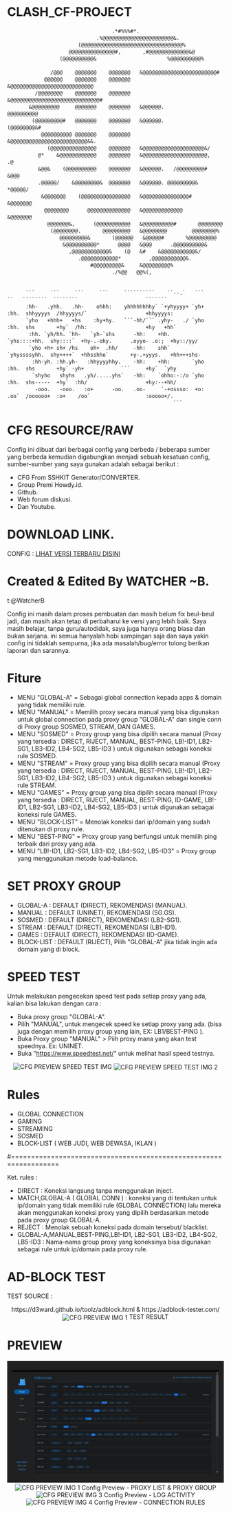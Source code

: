 # CLASH_CF-PROJECT


                                      .*#%%%#*.
                                 .%@@@@@@@@@@@@@@@@@@@@@@@&.
                           (@@@@@@@@@@@@@@@@@@@@@@@@@@@@@@@@@%
                        @@@@@@@@@@@@@@@#,       ,#@@@@@@@@@@@@@&@
                     (@@@@@@@@@@&                       %@@@@@@@@@@%
                                                                    
                  /@@@    @@@@@@@    @@@@@@@   &@@@@@@@@@@@@@@@@@@@@@@@@#
                @@@@@@    @@@@@@@    @@@@@@@   &@@@@@@@@@@@@@@@@@@@@@@@@@@@
             /@@@@@@@@    @@@@@@@    @@@@@@@   &@@@@@@@@@@@@@@@@@@@@@@@@@@@@@#
           &@@@@@@@@@     @@@@@@@    @@@@@@@   &@@@@@@.               @@@@@@@@@@
            (@@@@@@@@@#   @@@@@@@    @@@@@@@   &@@@@@@.             (@@@@@@@@&#
               @@@@@@@@@@ @@@@@@@    @@@@@@@   &@@@@@@@@@@@@@@@@@@@@@@@@@&&.
                 (@@@@@@@@@@@@@@@    @@@@@@@   &@@@@@@@@@@@@@@@@@@@@&/      
              @*    &@@@@@@@@@@@@    @@@@@@@   &@@@@@@@@@@@@@@@@@@@@@,     .@
              &@@&    (@@@@@@@@@@    @@@@@@@   &@@@@@@.   /@@@@@@@@@#    &@@@
              .@@@@@/    &@@@@@@@@&  @@@@@@@   &@@@@@@. @@@@@@@@@&    *@@@@@/
               &@@@@@@@    (@@@@@@@@@@@@@@@@   &@@@@@@@@@@@@@@@#    &@@@@@@@
                @@@@@@@@      @@@@@@@@@@@@@@   &@@@@@@@@@@@@@      &@@@@@@@
                 @@@@@@@&,      (@@@@@@@@@@@   &@@@@@@@@@@#       @@@@@@@@
                  (@@@@@@@@.       @@@@@@@@@   &@@@@@@@@        @@@@@@@@%
                     @@@@@@@@@&       (@@@@@@   &@@@@@#       %@@@@@@@@@
                      &@@@@@@@@@@*      @@@@   &@@@      .@@@@@@@@@@&
                        ,@@@@@@@@@@@@&    (@   &#    &@@@@@@@@@@@&/
                           .@@@@@@@@@@@@*         ,@@@@@@@@@@@&.
                               #@@@@@@@@@&     &@@@@@@@@@%
                                      ./%@@   @@%(,

                                                                                                                                                    
          ```     ```     ```     ```     ``````````    ``--.`   ```     ``   ````````  ````````                      ```````  
          :hh-   .yhh.   .hh-    ohhh:    yhhhhhhhhy` `+yhyyyy+ `yh+    :hh.  shhyyyys  /hhyyyys/`                   +hhyyyys: 
          `yho   +hhh+   +hs    :hy+hy.   ```-hh/``` .yhy-   ./ `yho    :hh.  shs       +hy`  /hh:                   +hy   +hh`
           :hh. `yh/hh. `hh-   `yh-`shs      -hh:    +hh.       `yhs::::+hh.  shy::::`  +hy-.-ohy.      .oyyo- .o:;  +hy::/yy/ 
           `yho +h+ sh+ /hs    oh+  .hh/     -hh:    shh`       `yhyssssyhh.  shy++++`  +hhsshho`       +y-.+yyys.   +hh+++shs-
            :hh-yh. :hh.yh-   :hhyyyyhhy.    -hh:    +hh:       `yho    :hh.  shs       +hy` -yh+            ```     +hy`  `yhy
            `shyho   shyhs   .yh/.....yhs`   -hh:    `ohho:-:/o `yho    :hh.  shs-----  +hy`  :hh/                   +hy:--+hh/
             -ooo.   -ooo.   :o+      -oo.   .oo-     `-+ossso:  +o:    .oo`  /oooooo+  :o+    /oo`                  :ooooo+/. 
                                                          ```                                                                  


# CFG RESOURCE/RAW 

Config ini dibuat dari berbagai config yang berbeda / beberapa sumber yang berbeda kemudian digabungkan menjadi sebuah kesatuan config, sumber-sumber yang saya gunakan adalah sebagai berikut :
- CFG From SSHKIT Generator/CONVERTER.
- Group Premi Howdy.id. 
- Github.
- Web forum diskusi.
- Dan Youtube.

# DOWNLOAD LINK.
CONFIG : <a href="https://drive.google.com/drive/folders/1FcjPWCC5G1xg_WqngWEDvm_5WTCfv9Sk?usp=sharing">LIHAT VERSI TERBARU DISINI</a>

# Created & Edited By WATCHER ~B.

t:@WatcherB 

Config ini masih dalam proses pembuatan dan masih belum fix beul-beul jadi, dan masih akan tetap di perbaharui ke versi yang lebih baik.
Saya masih belajar, tanpa guru/autodidak, saya juga hanya orang biasa dan bukan sarjana. ini semua hanyalah hobi sampingan saja dan saya yakin config ini tidaklah sempurna, jika ada masalah/bug/error tolong berikan laporan dan sarannya.

# Fiture

- MENU "GLOBAL-A" = Sebagai global connection kepada apps & domain yang tidak memiliki rule.
- MENU "MANUAL" = Memilih proxy secara manual yang bisa digunakan untuk global connection pada proxy group "GLOBAL-A" dan single conn di Proxy group SOSMED, STREAM, DAN GAMES.
- MENU "SOSMED" = Proxy group yang bisa dipilih secara manual (Proxy yang tersedia : DIRECT, RIJECT, MANUAL, BEST-PING, LB!-ID1, LB2-SG1, LB3-ID2, LB4-SG2, LB5-ID3 ) untuk digunakan sebagai koneksi rule SOSMED.
- MENU "STREAM" = Proxy group yang bisa dipilih secara manual (Proxy yang tersedia : DIRECT, RIJECT, MANUAL, BEST-PING, LB!-ID1, LB2-SG1, LB3-ID2, LB4-SG2, LB5-ID3 ) untuk digunakan sebagai koneksi rule STREAM.
- MENU "GAMES" = Proxy group yang bisa dipilih secara manual (Proxy yang tersedia : DIRECT, RIJECT, MANUAL, BEST-PING, ID-GAME, LB!-ID1, LB2-SG1, LB3-ID2, LB4-SG2, LB5-ID3 ) untuk digunakan sebagai koneksi rule GAMES.
- MENU "BLOCK-LIST" = Menolak koneksi dari ip/domain yang sudah ditenukan di proxy rule. 
- MENU "BEST-PING" = Proxy group yang berfungsi untuk memilih ping terbaik dari proxy yang ada.
- MENU "LB!-ID1, LB2-SG1, LB3-ID2, LB4-SG2, LB5-ID3" = Proxy group yang menggunakan metode load-balance.

# SET PROXY GROUP
- GLOBAL-A : DEFAULT (DIRECT), REKOMENDASI (MANUAL).
- MANUAL : DEFAULT (UNINET), REKOMENDASI (SG.GS).
- SOSMED : DEFAULT (DIRECT), REKOMENDASI (LB2-SG1).
- STREAM : DEFAULT (DIRECT), REKOMENDASI (LB1-ID1).
- GAMES : DEFAULT (DIRECT), REKOMENDASI (ID-GAME).
- BLOCK-LIST : DEFAULT (RIJECT), Pilih "GLOBAL-A" jika tidak ingin ada domain yang di block. 

# SPEED TEST
Untuk melakukan pengecekan speed test pada setiap proxy yang ada, kalian bisa lakukan dengan cara :

- Buka proxy group "GLOBAL-A".
- Pilih "MANUAL", untuk mengecek speed ke setiap proxy yang ada. (bisa juga dengan memilih proxy group yang lain, EX: LB1/BEST-PING ).
- Buka Proxy group "MANUAL" > Piih proxy mana yang akan test speednya. Ex: UNINET.
- Buka "https://www.speedtest.net/" untuk melihat hasil speed testnya.
<p align="center">
  <img src="https://github.com/00grezt/CLASH_CF-PROJECT/blob/main/PROXYT.png" width="auto" title="CFG PREVIEW SPEED TEST IMG">
  <img align="center" src="https://github.com/00grezt/CLASH_CF-PROJECT/blob/main/PROXYS.png" width="auto" title="CFG PREVIEW SPEED TEST IMG 2">
</p>

# Rules
- GLOBAL CONNECTION
- GAMING
- STREAMING
- SOSMED 
- BLOCK-LIST ( WEB JUDI, WEB DEWASA, IKLAN )

#==================================================================

 Ket. rules :
- DIRECT :
           Koneksi langsung tanpa menggunakan inject. 
- MATCH,GLOBAL-A ( GLOBAL CONN ) : 
           koneksi yang di tentukan untuk ip/domain yang tidak memiliki rule (GLOBAL CONNECTION)
           lalu mereka akan menggunakan koneksi proxy yang dipilih berdasarkan metode pada proxy group GLOBAL-A.
- REJECT : 
           Menolak sebuah koneksi pada domain tersebut/ blacklist.
- GLOBAL-A,MANUAL,BEST-PING,LB!-ID1, LB2-SG1, LB3-ID2, LB4-SG2, LB5-ID3 : 
           Nama-nama group proxy yang koneksinya bisa digunakan sebagai rule untuk ip/domain pada proxy rule.
           
# AD-BLOCK TEST
TEST SOURCE : 
<p align="center">
https://d3ward.github.io/toolz/adblock.html & https://adblock-tester.com/
<img src="https://github.com/00grezt/CLASH_CF-PROJECT/blob/main/PROXYX.png" width="auto" title="CFG PREVIEW IMG 1" align="center">
<text align="center"> TEST RESULT </text>
</p>
  
# PREVIEW

<p align="center">
  <img src="https://github.com/00grezt/CLASH_CF-PROJECT/blob/main/PROXY1.png" width="auto" title="CFG PREVIEW IMG 1">
  <img src="https://github.com/00grezt/CLASH_CF-PROJECT/blob/main/PROXY2.png" width="auto" title="CFG PREVIEW IMG 1">
  <text align="center"> Config Preview - PROXY LIST & PROXY GROUP </text>
  <img src="https://github.com/00grezt/CLASH_CF-PROJECT/blob/main/PROXYL.png" width="auto" title="CFG PREVIEW IMG 3">
  <text align="center"> Config Preview - LOG ACTIVITY </text>
  <img src="https://github.com/00grezt/CLASH_CF-PROJECT/blob/main/PROXYC.png" width="auto" title="CFG PREVIEW IMG 4">
  <text align="center"> Config Preview - CONNECTION RULES </text>
</p>
